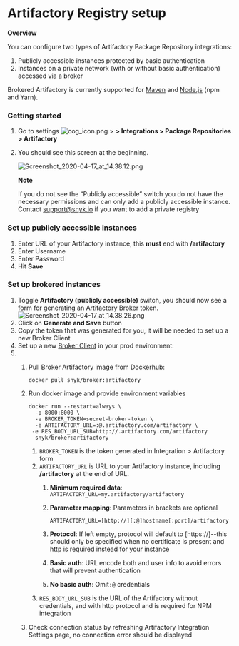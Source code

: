 # Artifactory Registry setup

**Overview**

You can configure two types of Artifactory Package Repository integrations:

1. Publicly accessible instances protected by basic authentication
2. Instances on a private network \(with or without basic authentication\) accessed via a broker

Brokered Artifactory is currently supported for [Maven](https://support.snyk.io/hc/en-us/articles/360005507418) and [Node.js](https://support.snyk.io/hc/en-us/articles/360007537418) \(npm and Yarn\).

### Getting started

1. Go to settings ![cog\_icon.png](https://support.snyk.io/hc/article_attachments/4402908592145/cog_icon.png) &gt; **&gt; Integrations &gt; Package Repositories &gt; Artifactory**
2. You should see this screen at the beginning.  
  
   ![Screenshot\_2020-04-17\_at\_14.38.12.png](https://support.snyk.io/hc/article_attachments/360007854118/Screenshot_2020-04-17_at_14.38.12.png)  


   **Note**

   If you do not see the “Publicly accessible” switch you do not have the necessary permissions and can only add a publicly accessible instance.  
   Contact [support@snyk.io](mailto:support@snyk.io) if you want to add a private registry

### Set up publicly accessible instances

1. Enter URL of your Artifactory instance, this **must** end with **/artifactory**
2. Enter Username
3. Enter Password
4. Hit **Save**

### Set up brokered instances

1. Toggle **Artifactory \(publicly accessible\)** switch, you should now see a form for generating an Artifactory Broker token.  ![Screenshot\_2020-04-17\_at\_14.38.26.png](https://support.snyk.io/hc/article_attachments/360007771897/Screenshot_2020-04-17_at_14.38.26.png)
2. Click on **Generate and Save** button
3. Copy the token that was generated for you, it will be needed to set up a new Broker Client
4. Set up a new [Broker Client](https://support.snyk.io/hc/en-us/articles/360004032397) in your prod environment:
5. 1. Pull Broker Artifactory image from Dockerhub:  


      ```text
      docker pull snyk/broker:artifactory
      ```

   2. Run docker image and provide environment variables  


      ```text
      docker run --restart=always \
        -p 8000:8000 \
        -e BROKER_TOKEN=secret-broker-token \
        -e ARTIFACTORY_URL=:@.artifactory.com/artifactory \
       -e RES_BODY_URL_SUB=http://.artifactory.com/artifactory
        snyk/broker:artifactory
      ```

      1. `BROKER_TOKEN` is the token generated in Integration &gt; Artifactory form 
      2. `ARTIFACTORY_URL` is URL to your Artifactory instance, including **/artifactory** at the end of URL. 
         1. **Minimum required data**: `ARTIFACTORY_URL=my.artifactory/artifactory`
         2. **Parameter mapping**: Parameters in brackets are optional

            ```text
            ARTIFACTORY_URL=[http://][:@]hostname[:port]/artifactory
            ```

         3. **Protocol**: If left empty, protocol will default to \[https://\]--this should only be specified when no certificate is present and http is required instead for your instance
         4. **Basic auth**: URL encode both and user info to avoid errors that will prevent authentication
         5. **No basic auth**: Omit`:@` credentials 
      3. `RES_BODY_URL_SUB` is the URL of the Artifactory without credentials, and with http protocol and is required for NPM integration 

   3. Check connection status by refreshing Artifactory Integration Settings page, no connection error should be displayed


